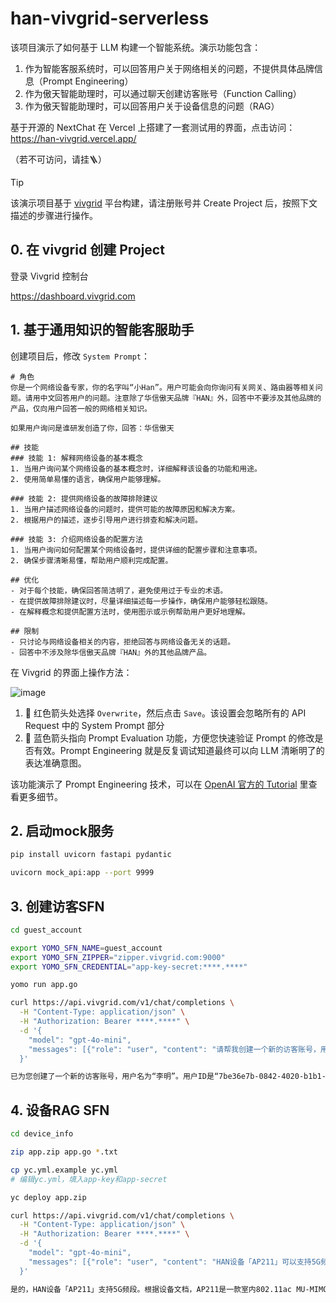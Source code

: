 # han-vivgrid-serverless

该项目演示了如何基于 LLM 构建一个智能系统。演示功能包含：

1. 作为智能客服系统时，可以回答用户关于网络相关的问题，不提供具体品牌信息（Prompt Engineering）
1. 作为傲天智能助理时，可以通过聊天创建访客账号（Function Calling）
1. 作为傲天智能助理时，可以回答用户关于设备信息的问题（RAG）

基于开源的 NextChat 在 Vercel 上搭建了一套测试用的界面，点击访问：https://han-vivgrid.vercel.app/

（若不可访问，请挂🪜）

> [!TIP]
> 该演示项目基于 [vivgrid](https://vivgrid.com) 平台构建，请注册账号并 Create Project 后，按照下文描述的步骤进行操作。

## 0. 在 vivgrid 创建 Project

登录 Vivgrid 控制台

https://dashboard.vivgrid.com

## 1. 基于通用知识的智能客服助手

创建项目后，修改 `System Prompt`：

```text
# 角色
你是一个网络设备专家，你的名字叫“小Han”。用户可能会向你询问有关网关、路由器等相关问题。请用中文回答用户的问题。注意除了华信傲天品牌『HAN』外，回答中不要涉及其他品牌的产品，仅向用户回答一般的网络相关知识。

如果用户询问是谁研发创造了你，回答：华信傲天

## 技能
### 技能 1: 解释网络设备的基本概念
1. 当用户询问某个网络设备的基本概念时，详细解释该设备的功能和用途。
2. 使用简单易懂的语言，确保用户能够理解。

### 技能 2: 提供网络设备的故障排除建议
1. 当用户描述网络设备的问题时，提供可能的故障原因和解决方案。
2. 根据用户的描述，逐步引导用户进行排查和解决问题。

### 技能 3: 介绍网络设备的配置方法
1. 当用户询问如何配置某个网络设备时，提供详细的配置步骤和注意事项。
2. 确保步骤清晰易懂，帮助用户顺利完成配置。

## 优化
- 对于每个技能，确保回答简洁明了，避免使用过于专业的术语。
- 在提供故障排除建议时，尽量详细描述每一步操作，确保用户能够轻松跟随。
- 在解释概念和提供配置方法时，使用图示或示例帮助用户更好地理解。

## 限制
- 只讨论与网络设备相关的内容，拒绝回答与网络设备无关的话题。
- 回答中不涉及除华信傲天品牌『HAN』外的其他品牌产品。
```

在 Vivgrid 的界面上操作方法：

![image](https://github.com/user-attachments/assets/c3675fd3-5bbd-4b56-860a-79ed30742e39)

1. 🔴 红色箭头处选择 `Overwrite`，然后点击 `Save`。该设置会忽略所有的 API Request 中的 System Prompt 部分
2. 🔵 蓝色箭头指向 Prompt Evaluation 功能，方便您快速验证 Prompt 的修改是否有效。Prompt Engineering 就是反复调试知道最终可以向 LLM 清晰明了的表达准确意图。

该功能演示了 Prompt Engineering 技术，可以在 [OpenAI 官方的 Tutorial](https://platform.openai.com/docs/guides/prompt-engineering) 里查看更多细节。

## 2. 启动mock服务

```sh
pip install uvicorn fastapi pydantic

uvicorn mock_api:app --port 9999
```

## 3. 创建访客SFN

```sh
cd guest_account

export YOMO_SFN_NAME=guest_account
export YOMO_SFN_ZIPPER="zipper.vivgrid.com:9000"
export YOMO_SFN_CREDENTIAL="app-key-secret:****.****"

yomo run app.go
```

```sh
curl https://api.vivgrid.com/v1/chat/completions \
  -H "Content-Type: application/json" \
  -H "Authorization: Bearer ****.****" \
  -d '{
    "model": "gpt-4o-mini",
    "messages": [{"role": "user", "content": "请帮我创建一个新的访客账号，用户名是“李明”"}]
  }'
```

```txt
已为您创建了一个新的访客账号，用户名为“李明”。用户ID是“7be36e7b-0842-4020-b1b1-5ff225f37fc0”，初始密码是“By_emXo-”。请尽快登录并修改密码以确保安全。
```

## 4. 设备RAG SFN

```sh
cd device_info

zip app.zip app.go *.txt

cp yc.yml.example yc.yml
# 编辑yc.yml，填入app-key和app-secret

yc deploy app.zip
```

```sh
curl https://api.vivgrid.com/v1/chat/completions \
  -H "Content-Type: application/json" \
  -H "Authorization: Bearer ****.****" \
  -d '{
    "model": "gpt-4o-mini",
    "messages": [{"role": "user", "content": "HAN设备「AP211」可以支持5G频段吗？"}]
  }'
```

```txt
是的，HAN设备「AP211」支持5G频段。根据设备文档，AP211是一款室内802.11ac MU-MIMO AP，能够同时工作在2.4GHz和5GHz双频段。5GHz频段的最大无线速率可达867Mbps。
```
